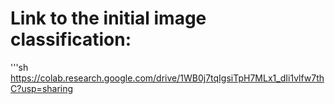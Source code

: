 # Link to the initial image classification:
'''sh
https://colab.research.google.com/drive/1WB0j7tqIgsiTpH7MLx1_dIi1vlfw7thC?usp=sharing
```
